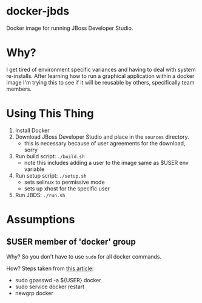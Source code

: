 docker-jbds
==========

Docker image for running JBoss Developer Studio.

# Why?
I get tired of environment specific variances and having to deal with system re-installs.  After learning how to run a graphical application within a docker image I'm trying this to see if it will be reusable by others, specifically team members.

# Using This Thing

1. Install Docker
2. Download JBoss Developer Studio and place in the `sources` directory.
    * this is necessary because of user agreements for the download, sorry
3. Run build script: `./build.sh`
    * note this includes adding a user to the image same as $USER env variable
4. Run setup script: `./setup.sh`
    * sets selinux to permissive mode
    * sets up xhost for the specific user
5. Run JBDS: `./run.sh`

# Assumptions

## $USER member of 'docker' group

Why?  So you don't have to use `sudo` for all docker commands.

How?  Steps taken from [this article](http://askubuntu.com/questions/477551/how-can-i-use-docker-without-sudo):
* sudo gpasswd -a ${USER} docker
* sudo service docker restart
* newgrp docker
